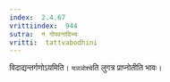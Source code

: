 ```yaml
---
index:  2.4.67
vrittiindex:  944
sutra:  न गोपवनादिभ्यः
vritti:  tattvabodhini 
---
```


विदाद्यन्तर्गणोऽयमिति। `यञञोश्चे`ति लुगत्र प्राप्नोतीति भावः। 

